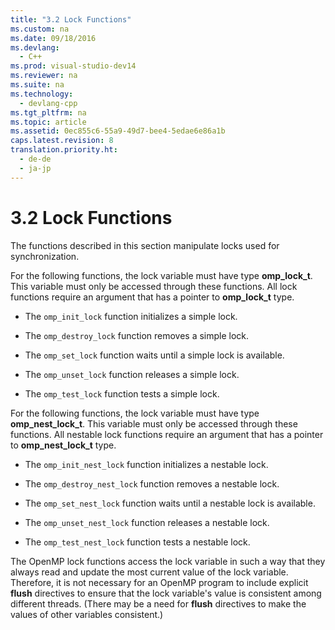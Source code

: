 ```yaml
---
title: "3.2 Lock Functions"
ms.custom: na
ms.date: 09/18/2016
ms.devlang: 
  - C++
ms.prod: visual-studio-dev14
ms.reviewer: na
ms.suite: na
ms.technology: 
  - devlang-cpp
ms.tgt_pltfrm: na
ms.topic: article
ms.assetid: 0ec855c6-55a9-49d7-bee4-5edae6e86a1b
caps.latest.revision: 8
translation.priority.ht: 
  - de-de
  - ja-jp
---
```

# 3.2 Lock Functions
The functions described in this section manipulate locks used for synchronization.  
  
 For the following functions, the lock variable must have type **omp_lock_t**. This variable must only be accessed through these functions. All lock functions require an argument that has a pointer to **omp_lock_t** type.  
  
-   The `omp_init_lock` function initializes a simple lock.  
  
-   The `omp_destroy_lock` function removes a simple lock.  
  
-   The `omp_set_lock` function waits until a simple lock is available.  
  
-   The `omp_unset_lock` function releases a simple lock.  
  
-   The `omp_test_lock` function tests a simple lock.  
  
 For the following functions, the lock variable must have type **omp_nest_lock_t**.  This variable must only be accessed through these functions. All nestable lock functions require an argument that has a pointer to **omp_nest_lock_t** type.  
  
-   The `omp_init_nest_lock` function initializes a nestable lock.  
  
-   The `omp_destroy_nest_lock` function removes a nestable lock.  
  
-   The `omp_set_nest_lock` function waits until a nestable lock is available.  
  
-   The `omp_unset_nest_lock` function releases a nestable lock.  
  
-   The `omp_test_nest_lock` function tests a nestable lock.  
  
 The OpenMP lock functions access the lock variable in such a way that they always read and update the most current value of the lock variable. Therefore, it is not necessary for an OpenMP program to include explicit **flush** directives to ensure that the lock variable's value is consistent among different threads. (There may be a need for **flush** directives to make the values of other variables consistent.)